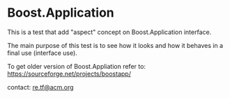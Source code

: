 Boost.Application
=================

This is a test that add "aspect" concept on Boost.Application interface.

The main purpose of this test is to see how it 
looks and how it behaves in a final use (interface use).
 
To get older version of Boost.Appliation refer to:
https://sourceforge.net/projects/boostapp/

contact: re.tf@acm.org
